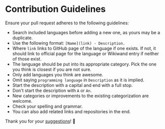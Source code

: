 # Contribution Guidelines
Ensure your pull request adheres to the following guidelines:
- Search included languages before adding a new one, as yours may be a duplicate.
- Use the following format: `[Name](link) - Description.`
- Where `link` links to GitHub page of the language if one exists. If not, it should link to official page for the language or Wikiwand entry if neither of those exist.
- The language should be put into its appropriate category. Pick the one you think is closest if you are not sure.
- Only add languages you think are awesome.
- Omit saying `programming language` in `Description` as it is implied.
- Start the description with a capital and end with a full stop.
- Don't start the description with `A` or `An`.
- New categories or improvements to the existing categorization are welcome.
- Check your spelling and grammar.
- You can also add related links and repositories in the end.

Thank you for your [suggestions](../../edit/master/README.md)! 💜